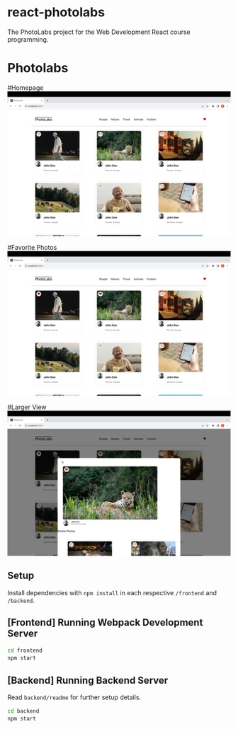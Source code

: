 # react-photolabs
The PhotoLabs project for the Web Development React course programming.

# Photolabs
#Homepage
!["Screenshot of homepage"](images/Homepage.png)

#Favorite Photos
!["Screenshot of FavoritePhotos"](images/Favphotos.png)

#Larger View
!["Screenshot of LargerView"](images/Largerview.png)

## Setup

Install dependencies with `npm install` in each respective `/frontend` and `/backend`.

## [Frontend] Running Webpack Development Server

```sh
cd frontend
npm start
```

## [Backend] Running Backend Server

Read `backend/readme` for further setup details.

```sh
cd backend
npm start
```